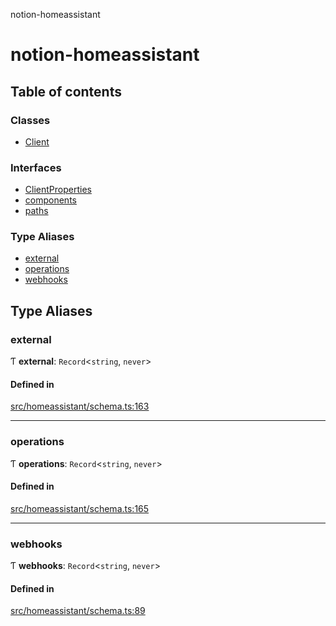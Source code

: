 notion-homeassistant

# notion-homeassistant

## Table of contents

### Classes

- [Client](classes/Client.md)

### Interfaces

- [ClientProperties](interfaces/ClientProperties.md)
- [components](interfaces/components.md)
- [paths](interfaces/paths.md)

### Type Aliases

- [external](README.md#external)
- [operations](README.md#operations)
- [webhooks](README.md#webhooks)

## Type Aliases

### external

Ƭ **external**: `Record`<`string`, `never`\>

#### Defined in

[src/homeassistant/schema.ts:163](https://github.com/brittonhayes/notion-homeassistant/blob/a98ac0d/src/homeassistant/schema.ts#L163)

___

### operations

Ƭ **operations**: `Record`<`string`, `never`\>

#### Defined in

[src/homeassistant/schema.ts:165](https://github.com/brittonhayes/notion-homeassistant/blob/a98ac0d/src/homeassistant/schema.ts#L165)

___

### webhooks

Ƭ **webhooks**: `Record`<`string`, `never`\>

#### Defined in

[src/homeassistant/schema.ts:89](https://github.com/brittonhayes/notion-homeassistant/blob/a98ac0d/src/homeassistant/schema.ts#L89)
